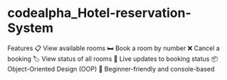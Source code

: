 # codealpha_Hotel-reservation-System
Features 📋 View available rooms  🛏️ Book a room by number  ❌ Cancel a booking  🏷️ View status of all rooms  🔄 Live updates to booking status  📦 Object-Oriented Design (OOP)  🎯 Beginner-friendly and console-based
